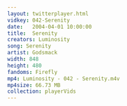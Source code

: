 ```yaml
---
layout: twitterplayer.html
vidkey: 042-Serenity
date:   2004-04-01 10:00:00
title:  Serenity
creators: Luminosity
song: Serenity
artist: Godsmack
width: 848
height: 480
fandoms: Firefly
mp4: Luminosity - 042 - Serenity.m4v
mp4size: 66.73 MB
collection: playerVids
---
```


  <div>
  
  </div>
  